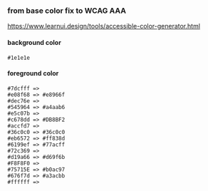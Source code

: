 ### from base color fix to WCAG AAA

https://www.learnui.design/tools/accessible-color-generator.html

#### background color

```
#1e1e1e
```

#### foreground color

```
#7dcfff =>
#e08f68 => #e8966f
#dec76e =>
#545964 => #a4aab6
#e5c07b =>
#c678dd => #DB8BF2
#accfd7 =>
#36c0c0 => #36c0c0
#eb6572 => #ff838d
#6199ef => #77acff
#72c369 =>
#d19a66 => #d69f6b
#F8F8F0 =>
#75715E => #b0ac97
#676f7d => #a3acbb
#ffffff =>
```
